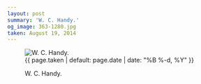 ```yaml
---
layout: post
summary: 'W. C. Handy.'
og_image: 363-1280.jpg
taken: August 19, 2014
---
```


<figure class="post" data-src="{{ site.assets_url }}/{{ page.og_image }}">
<img alt="W. C. Handy." sizes="(min-width: 700px) 50vw, calc(100vw - 2rem)" src="{{ site.assets_url }}/363-640.jpg" srcset="{{ site.assets_url }}/363-1280.jpg 1280w, {{ site.assets_url }}/363-960.jpg 960w, {{ site.assets_url }}/363-640.jpg 640w, {{ site.assets_url }}/363-320.jpg 320w"/>
<figcaption>
<time>{{ page.taken | default: page.date | date: "%B %-d, %Y" }}</time>
<p>W. C. Handy.</p>
</figcaption>
</figure>

